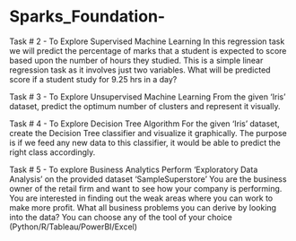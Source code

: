 # Sparks_Foundation-

Task # 2 - To Explore
Supervised Machine Learning
In this regression task we will predict the percentage of
marks that a student is expected to score based upon the
number of hours they studied. This is a simple linear
regression task as it involves just two variables.
What will be predicted score if a student study for 9.25 hrs in a
day?

Task # 3 - To Explore Unsupervised
Machine Learning
From the given ‘Iris’ dataset, predict the optimum number of
clusters and represent it visually.

Task # 4 - To Explore Decision Tree
Algorithm
For the given ‘Iris’ dataset, create the Decision Tree classifier and
visualize it graphically. The purpose is if we feed any new data to this
classifier, it would be able to predict the right class accordingly.

Task # 5 - To explore Business
Analytics
Perform ‘Exploratory Data Analysis’ on the provided dataset
‘SampleSuperstore’
You are the business owner of the retail firm and want to see
how your company is performing. You are interested in finding
out the weak areas where you can work to make more profit.
What all business problems you can derive by looking into the
data? You can choose any of the tool of your choice
(Python/R/Tableau/PowerBI/Excel)
